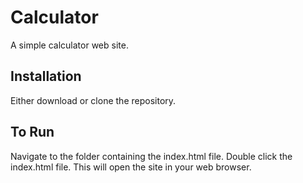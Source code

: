 # Calculator
A simple calculator web site.

##  Installation
Either download or clone the repository.

## To Run
Navigate to the folder containing the index.html file. Double click the index.html file. This will open the site in your web browser.